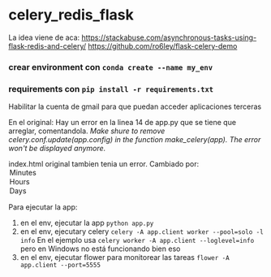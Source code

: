 # celery_redis_flask

La idea viene de aca: 
https://stackabuse.com/asynchronous-tasks-using-flask-redis-and-celery/
https://github.com/ro6ley/flask-celery-demo

### crear environment con `conda create --name my_env`
### requirements con `pip install -r requirements.txt`

Habilitar la cuenta de gmail para que puedan acceder aplicaciones terceras

En el original:
Hay un error en la linea 14 de app.py que se tiene que arreglar, comentandola.
*Make shure to remove celery.conf.update(app.config) in the function make_celery(app). 
The error won't be displayed anymore.*


index.html original tambien tenia un error. Cambiado por:
      <option value="minutes">Minutes</option>
      <option value="hours">Hours</option>
      <option value="days">Days</option>


Para ejecutar la app:

1. en el env, ejecutar la app `python app.py`
2. en el env, ejecutary celery `celery -A app.client worker --pool=solo -l info`
En el ejemplo usa `celery worker -A app.client --loglevel=info` pero en Windows no está funcionando bien eso
3. en el env, ejecutar flower para monitorear las tareas `flower -A app.client --port=5555`

